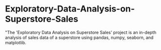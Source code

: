 # Exploratory-Data-Analysis-on-Superstore-Sales
"The 'Exploratory Data Analysis on Superstore Sales' project is an in-depth analysis of sales data of a superstore using pandas, numpy, seaborn, and matplotlib. 
